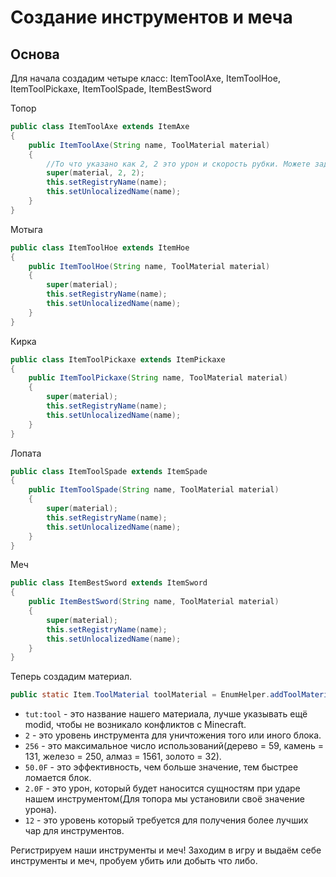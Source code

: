 # Создание инструментов и меча

## Основа

Для начала создадим четыре класс: ItemToolAxe, ItemToolHoe, ItemToolPickaxe, ItemToolSpade, ItemBestSword

Топор
```java
public class ItemToolAxe extends ItemAxe
{
    public ItemToolAxe(String name, ToolMaterial material)
    {
        //То что указано как 2, 2 это урон и скорость рубки. Можете задать свои значения, но лучше не оставлять данные поля пустыми.
        super(material, 2, 2);
        this.setRegistryName(name);
        this.setUnlocalizedName(name);
    }
}
```

Мотыга
```java
public class ItemToolHoe extends ItemHoe
{
    public ItemToolHoe(String name, ToolMaterial material)
    {
        super(material);
        this.setRegistryName(name);
        this.setUnlocalizedName(name);
    }
}
```

Кирка
```java
public class ItemToolPickaxe extends ItemPickaxe
{
    public ItemToolPickaxe(String name, ToolMaterial material)
    {
        super(material);
        this.setRegistryName(name);
        this.setUnlocalizedName(name);
    }
}
```

Лопата
```java
public class ItemToolSpade extends ItemSpade
{
    public ItemToolSpade(String name, ToolMaterial material)
    {
        super(material);
        this.setRegistryName(name);
        this.setUnlocalizedName(name);
    }
}
```

Меч
```java
public class ItemBestSword extends ItemSword
{
    public ItemBestSword(String name, ToolMaterial material)
    {
        super(material);
        this.setRegistryName(name);
        this.setUnlocalizedName(name);
    }
}
```

Теперь создадим материал.
```java
public static Item.ToolMaterial toolMaterial = EnumHelper.addToolMaterial("tut:tool", 2, 256, 50.0F, 2.0F, 12);
```

* `tut:tool` - это название нашего материала, лучше указывать ещё modid, чтобы не возникало конфликтов с Minecraft.
* `2` - это уровень инструмента для уничтожения того или иного блока.
* `256` - это максимальное число использований(дерево = 59, камень = 131, железо = 250, алмаз = 1561, золото = 32).
* `50.0F` - это эффективность, чем больше значение, тем быстрее ломается блок.
* `2.0F` - это урон, который будет наносится сущностям при ударе нашем инструментом(Для топора мы установили своё значение урона).
* `12` - это уровень который требуется для получения более лучших чар для инструментов.

Регистрируем наши инструменты и меч! Заходим в игру и выдаём себе инструменты и меч, пробуем убить или добыть что либо.
